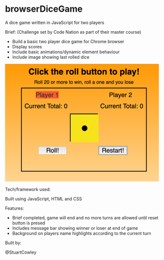 # browserDiceGame

A dice game written in JavaScript for two players

Brief:
(Challenge set by Code Nation as part of their master course) 
 - Build a basic two player dice game for Chrome browser
 - Display scores
 - Include basic animations/dynamic element behaviour
 - Include image showing last rolled dice

![Screenshot](https://github.com/StuartCowley/browserDiceGame/blob/master/Screenshot%20browser%20dice%20game.png)

Tech/framework used:

Built using JavaScript, HTML and CSS

Features:
 - Brief completed, game will end and no more turns are allowed until reset button is presed
 - Includes message bar showing winner or loser at end of game
 - Background on players name highlights according to the current turn

Built by:

@StuartCowley
